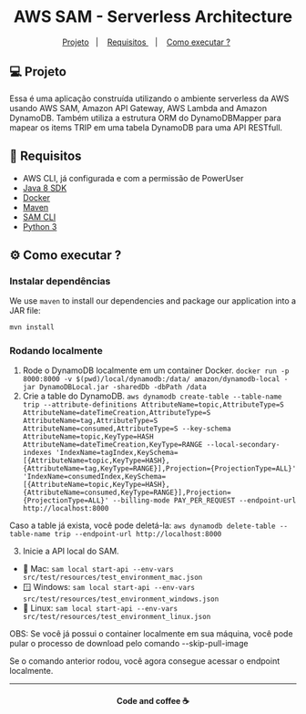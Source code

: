 <h1 align="center">AWS SAM - Serverless Architecture </h1>


<p align="center">
   <a href="#-projeto">Projeto</a>&nbsp;&nbsp;&nbsp;|&nbsp;&nbsp;&nbsp;
   <a href="#-requisitos">Requisitos </a>&nbsp;&nbsp;&nbsp;|&nbsp;&nbsp;&nbsp;
   <a href="#-executar">Como executar ?</a>&nbsp;&nbsp;&nbsp;&nbsp;&nbsp;&nbsp;
 </p>
 
 
## 💻 Projeto 

Essa é uma aplicação construída utilizando o ambiente serverless da AWS usando AWS SAM, Amazon API Gateway, AWS Lambda and Amazon DynamoDB.
Também utiliza a estrutura ORM do DynamoDBMapper para mapear os items TRIP em uma tabela DynamoDB para uma API RESTfull.

## :rocket: Requisitos

* AWS CLI, já configurada e com a permissão de PowerUser
* [Java 8 SDK](http://www.oracle.com/technetwork/java/javase/downloads/jdk8-downloads-2133151.html)
* [Docker](https://www.docker.com/community-edition)
* [Maven](https://maven.apache.org/install.html)
* [SAM CLI](https://github.com/awslabs/aws-sam-cli)
* [Python 3](https://docs.python.org/3/)

## ⚙️ Como executar ?

### Instalar dependências

We use `maven` to install our dependencies and package our application into a JAR file:

```bash
mvn install
```

### Rodando localmente


1. Rode o DynamoDB localmente em um container Docker. `docker run -p 8000:8000 -v $(pwd)/local/dynamodb:/data/ amazon/dynamodb-local -jar DynamoDBLocal.jar -sharedDb -dbPath /data`
2. Crie a table do DynamoDB. `aws dynamodb create-table --table-name trip --attribute-definitions AttributeName=topic,AttributeType=S AttributeName=dateTimeCreation,AttributeType=S AttributeName=tag,AttributeType=S AttributeName=consumed,AttributeType=S --key-schema AttributeName=topic,KeyType=HASH AttributeName=dateTimeCreation,KeyType=RANGE --local-secondary-indexes 'IndexName=tagIndex,KeySchema=[{AttributeName=topic,KeyType=HASH},{AttributeName=tag,KeyType=RANGE}],Projection={ProjectionType=ALL}' 'IndexName=consumedIndex,KeySchema=[{AttributeName=topic,KeyType=HASH},{AttributeName=consumed,KeyType=RANGE}],Projection={ProjectionType=ALL}' --billing-mode PAY_PER_REQUEST --endpoint-url http://localhost:8000`

Caso a table já exista, você pode deletá-la: `aws dynamodb delete-table --table-name trip --endpoint-url http://localhost:8000`

3. Inicie a API local do SAM.
 - 🍎 Mac: `sam local start-api --env-vars src/test/resources/test_environment_mac.json`
 - 🪟 Windows: `sam local start-api --env-vars src/test/resources/test_environment_windows.json`
 - 🐧 Linux: `sam local start-api --env-vars src/test/resources/test_environment_linux.json`
 
 OBS:  Se você já possui o container localmente em sua máquina, você pode pular o processo de download pelo comando  --skip-pull-image 
 
 Se o comando anterior rodou, você agora consegue acessar o endpoint localmente. 


---
<h4 align="center">
   Code and coffee ☕
</h4>

